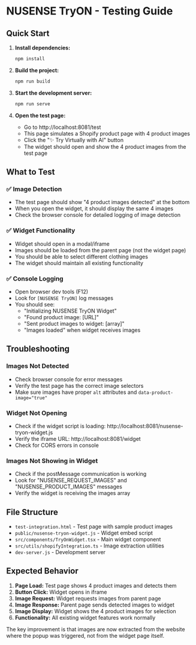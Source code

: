 # NUSENSE TryON - Testing Guide

## Quick Start

1. **Install dependencies:**
   ```bash
   npm install
   ```

2. **Build the project:**
   ```bash
   npm run build
   ```

3. **Start the development server:**
   ```bash
   npm run serve
   ```

4. **Open the test page:**
   - Go to http://localhost:8081/test
   - This page simulates a Shopify product page with 4 product images
   - Click the "✨ Try Virtually with AI" button
   - The widget should open and show the 4 product images from the test page

## What to Test

### ✅ Image Detection
- The test page should show "4 product images detected" at the bottom
- When you open the widget, it should display the same 4 images
- Check the browser console for detailed logging of image detection

### ✅ Widget Functionality
- Widget should open in a modal/iframe
- Images should be loaded from the parent page (not the widget page)
- You should be able to select different clothing images
- The widget should maintain all existing functionality

### ✅ Console Logging
- Open browser dev tools (F12)
- Look for `[NUSENSE TryON]` log messages
- You should see:
  - "Initializing NUSENSE TryON Widget"
  - "Found product image: [URL]"
  - "Sent product images to widget: [array]"
  - "Images loaded" when widget receives images

## Troubleshooting

### Images Not Detected
- Check browser console for error messages
- Verify the test page has the correct image selectors
- Make sure images have proper `alt` attributes and `data-product-image="true"`

### Widget Not Opening
- Check if the widget script is loading: http://localhost:8081/nusense-tryon-widget.js
- Verify the iframe URL: http://localhost:8081/widget
- Check for CORS errors in console

### Images Not Showing in Widget
- Check if the postMessage communication is working
- Look for "NUSENSE_REQUEST_IMAGES" and "NUSENSE_PRODUCT_IMAGES" messages
- Verify the widget is receiving the images array

## File Structure

- `test-integration.html` - Test page with sample product images
- `public/nusense-tryon-widget.js` - Widget embed script
- `src/components/TryOnWidget.tsx` - Main widget component
- `src/utils/shopifyIntegration.ts` - Image extraction utilities
- `dev-server.js` - Development server

## Expected Behavior

1. **Page Load:** Test page shows 4 product images and detects them
2. **Button Click:** Widget opens in iframe
3. **Image Request:** Widget requests images from parent page
4. **Image Response:** Parent page sends detected images to widget
5. **Image Display:** Widget shows the 4 product images for selection
6. **Functionality:** All existing widget features work normally

The key improvement is that images are now extracted from the website where the popup was triggered, not from the widget page itself.
